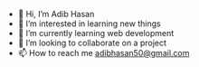- 👋 Hi, I’m Adib Hasan
- 👀 I’m interested in learning new things
- 🌱 I’m currently learning web development 
- 💞️ I’m looking to collaborate on a project
- 📫 How to reach me adibhasan50@gmail.com

<!---
myselfadib/myselfadib is a ✨ special ✨ repository because its `README.md` (this file) appears on your GitHub profile.
You can click the Preview link to take a look at your changes.
--->
